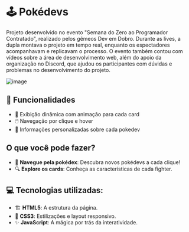 # 🕹️ **Pokédevs**
Projeto desenvolvido no evento "Semana do Zero ao Programador Contratado", realizado pelos gêmeos Dev em Dobro. Durante as lives, a dupla montava o projeto em tempo real, enquanto os espectadores acompanhavam e replicavam o processo. O evento também contou com vídeos sobre a área de desenvolvimento web, além do apoio da organização no Discord, que ajudou os participantes com dúvidas e problemas no desenvolvimento do projeto.

![image](https://github.com/user-attachments/assets/c4eb918b-36ef-41dc-a986-2a9c63a5a533)

## 🚀 **Funcionalidades**
- 🔄 Exibição dinâmica com animação para cada card
- 🖱️ Navegação por clique e hover
- 📜 Informações personalizadas sobre cada pokedev

## **O que você pode fazer?**
- 🧭 **Navegue pela pokédex**: Descubra novos pokédevs a cada clique!
- 🔍 **Explore os cards**: Conheça as características de cada fighter.

## 💻 **Tecnologias utilizadas**:
- 🏗️ **HTML5**: A estrutura da página.
- 🎨 **CSS3**: Estilizações e layout responsivo.
- ✨ **JavaScript**: A mágica por trás da interatividade.
